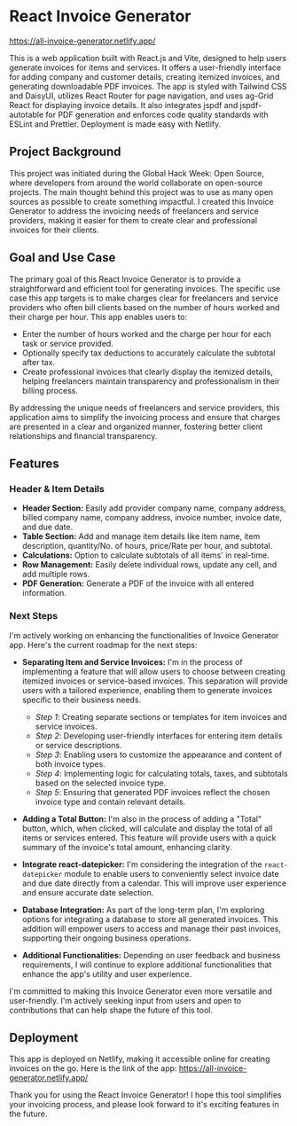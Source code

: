 # React Invoice Generator
https://all-invoice-generator.netlify.app/

This is a web application built with React.js and Vite, designed to help users generate invoices for items and services. It offers a user-friendly interface for adding company and customer details, creating itemized invoices, and generating downloadable PDF invoices. The app is styled with Tailwind CSS and DaisyUI, utilizes React Router for page navigation, and uses ag-Grid React for displaying invoice details. It also integrates jspdf and jspdf-autotable for PDF generation and enforces code quality standards with ESLint and Prettier. Deployment is made easy with Netlify.

## Project Background

This project was initiated during the Global Hack Week: Open Source, where developers from around the world collaborate on open-source projects. The main thought behind this project was to use as many open sources as possible to create something impactful. I created this Invoice Generator to address the invoicing needs of freelancers and service providers, making it easier for them to create clear and professional invoices for their clients.


## Goal and Use Case

The primary goal of this React Invoice Generator is to provide a straightforward and efficient tool for generating invoices. The specific use case this app targets is to make charges clear for freelancers and service providers who often bill clients based on the number of hours worked and their charge per hour. This app enables users to:

- Enter the number of hours worked and the charge per hour for each task or service provided.
- Optionally specify tax deductions to accurately calculate the subtotal after tax.
- Create professional invoices that clearly display the itemized details, helping freelancers maintain transparency and professionalism in their billing process.

By addressing the unique needs of freelancers and service providers, this application aims to simplify the invoicing process and ensure that charges are presented in a clear and organized manner, fostering better client relationships and financial transparency.

## Features

### Header & Item Details
- **Header Section:** Easily add provider company name, company address, billed company name, company address, invoice number, invoice date, and due date.
- **Table Section:** Add and manage item details like item name, item description, quantity/No. of hours, price/Rate per hour, and subtotal.
- **Calculations:** Option to calculate subtotals of all items' in real-time.
- **Row Management:** Easily delete individual rows, update any cell, and add multiple rows.
- **PDF Generation:** Generate a PDF of the invoice with all entered information.

### Next Steps

I'm actively working on enhancing the functionalities of Invoice Generator app. Here's the current roadmap for the next steps:

- **Separating Item and Service Invoices:** I'm in the process of implementing a feature that will allow users to choose between creating itemized invoices or service-based invoices. This separation will provide users with a tailored experience, enabling them to generate invoices specific to their business needs.
  - *Step 1*: Creating separate sections or templates for item invoices and service invoices.
  - *Step 2*: Developing user-friendly interfaces for entering item details or service descriptions.
  - *Step 3*: Enabling users to customize the appearance and content of both invoice types.
  - *Step 4*: Implementing logic for calculating totals, taxes, and subtotals based on the selected invoice type.
  - *Step 5*: Ensuring that generated PDF invoices reflect the chosen invoice type and contain relevant details.

- **Adding a Total Button:** I'm also in the process of adding a "Total" button, which, when clicked, will calculate and display the total of all items or services entered. This feature will provide users with a quick summary of the invoice's total amount, enhancing clarity.

- **Integrate react-datepicker:** I'm considering the integration of the `react-datepicker` module to enable users to conveniently select invoice date and due date directly from a calendar. This will improve user experience and ensure accurate date selection.

- **Database Integration:** As part of the long-term plan, I'm exploring options for integrating a database to store all generated invoices. This addition will empower users to access and manage their past invoices, supporting their ongoing business operations.

- **Additional Functionalities:** Depending on user feedback and business requirements, I will continue to explore additional functionalities that enhance the app's utility and user experience.

I'm committed to making this Invoice Generator even more versatile and user-friendly. I'm actively seeking input from users and open to contributions that can help shape the future of this tool.

## Deployment

This app is deployed on Netlify, making it accessible online for creating invoices on the go. Here is the link of the app: https://all-invoice-generator.netlify.app/

Thank you for using the React Invoice Generator! I hope this tool simplifies your invoicing process, and please look forward to it's exciting features in the future.
